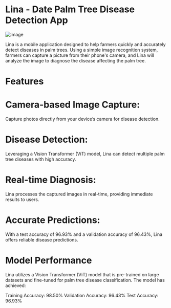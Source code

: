 # Lina - Date Palm Tree Disease Detection App 

![image](https://github.com/user-attachments/assets/69f62c30-663c-417e-95c2-98f83e2257e3)



Lina is a mobile application designed to help farmers quickly and accurately detect diseases in palm trees. Using a simple image recognition system, farmers can capture a picture from their phone's camera, and Lina will analyze the image to diagnose the disease affecting the palm tree.

# Features
# Camera-based Image Capture:
Capture photos directly from your device’s camera for disease detection.
# Disease Detection: 
Leveraging a Vision Transformer (ViT) model, Lina can detect multiple palm tree diseases with high accuracy.
# Real-time Diagnosis:
Lina processes the captured images in real-time, providing immediate results to users.
# Accurate Predictions: 
With a test accuracy of 96.93% and a validation accuracy of 96.43%, Lina offers reliable disease predictions.


# Model Performance
Lina utilizes a Vision Transformer (ViT) model that is pre-trained on large datasets and fine-tuned for palm tree disease classification. The model has achieved:

Training Accuracy: 98.50%
Validation Accuracy: 96.43%
Test Accuracy: 96.93%

